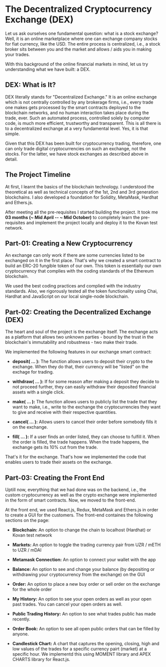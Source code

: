 # The Decentralized Cryptocurrency Exchange (DEX)

Let us ask ourselves one fundamental question: what is a stock exchange? Well, it is an online marketplace where one can exchange company stocks for fiat currency, like the USD. The entire process is centralized, i.e., a stock broker sits between you and the market and allows / aids you in making your trades.

With this background of the online financial markets in mind, let us try understanding what we have built: a DEX.

## DEX: What is It?

DEX literally stands for "Decentralized Exchange." It is an online exchange which is not centrally controlled by any brokerage firms, i.e., every trade one makes gets processed by the smart contracts deployed to the blockchain networks, and no human interaction takes place during the trade, ever. Such an automated process, controlled solely by computer code, is much more efficient, trustworthy and transparent. This is all there is to a decentralized exchange at a very fundamental level. Yes, it is that simple.

Given that this DEX has been built for cryptocurrency trading, therefore, one can only trade digital cryptocurrencies on such an exchange, not the stocks. For the latter, we have stock exchanges as described above in detail.

## The Project Timeline

At first, I learnt the basics of the blockchain technology. I understood the theoretical as well as technical concepts of the 1st, 2nd and 3rd generation blockchains. I also developed a foundation for Solidity, MetaMask, Hardhat and Ethers.js.

After meeting all the pre-requisites I started building the project. It took me **03 months (~ Mid April -- ~ Mid October)** to completely learn the pre-requisites and implement the project locally and deploy it to the Kovan test network.

## Part-01: Creating a New Cryptocurrency

An exchange can only work if there are some currencies listed to be exchanged on it in the first place. That's why we created a smart contract to build an ERC-20 fungible token of our own. This token is essentially our own cryptocurrency that complies with the coding standards of the Ethereum blockchain. 

We used the best coding practices and complied with the industry standards. Also, we rigorously tested all the token functionality using Chai, Hardhat and JavaScript on our local single-node blockchain.

## Part-02: Creating the Decentralized Exchange (DEX)

The heart and soul of the project is the exchange itself. The exchange acts as a platform that allows two unknown parties - bound by the trust in the blockchain's immutability and robustness - two make their trade.

We implemented the following features in our exchange smart contract:

* **deposit( ... ):** The function allows users to deposit their crypto to the exchange. When they do that, their currency will be "listed" on the exchage for trading.

* **withdraw( ... ):** If for some reason after making a deposit they decide to not proceed further, they can easily withdraw their deposited financial assets with a single click.

* **make( ... ):** The function allows users to publicly list the trade that they want to make, i.e., write to the exchange the cryptocurrencies they want to give and receive with their respective quantities.

* **cancel( ... ):** Allows users to cancel their order before somebody fills it on the exchange.

* **fill( ... ):** If a user finds an order listed, they can choose to fulfill it. When the order is filled, the trade happens. When the trade happens, the exchange gets its 10% cut from the trade.

That's it for the exchange. That's how we implemented the code that enables users to trade their assets on the exchange.


## Part-03: Creating the Front End

Uptill now, everything that we had done was on the backend, i.e., the custom cryptocurrency as well as the crypto exchange were implemented in the form of smart contracts. Now, we moved to the front-end.

At the front end, we used React.js, Redux, MetaMask and Ethers.js in order to create a GUI for the customers. The front-end containes the following sections on the page:

* **Blockchain:** An option to change the chain to localhost (Hardhat) or Kovan test network

* **Markets:** An option to toggle the trading currency pair from UZR / mETH to UZR / mDAI

* **Metamask Connection:** An option to connect your wallet with the app

* **Balance:** An option to see and change your balance (by depositing or withdrawing your cryptocurrency from the exchange) on the GUI

* **Order:** An option to place a new buy order or sell order on the exchange for the whole order

* **My History:** An option to see your open orders as well as your open past trades. You can cancel your open orders as well.

* **Public Trading History:** An option to see what trades public has made recently.

* **Order Book:** An option to see all open public orders that can be filled by anyone.

* **Candlestick Chart:** A chart that captures the opening, closing, high and low values of the trades for a specific currency pairt (market) at a specific hour. We implementd this using MOMENT library and APEX CHARTS library for React.js.
